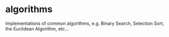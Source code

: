 # algorithms
Implementations of common algorithms, e.g. Binary Search, Selection Sort, the Euclidean Algorithm, etc...
